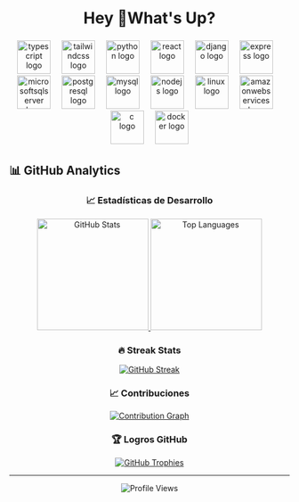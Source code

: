 <h1 align="center">Hey 👋What's Up?</h1>

###

<div align="center">
  <img src="https://skillicons.dev/icons?i=ts" height="60" alt="typescript logo"  />
  <img width="12" />
  <img src="https://skillicons.dev/icons?i=tailwind" height="60" alt="tailwindcss logo"  />
  <img width="12" />
  <img src="https://skillicons.dev/icons?i=py" height="60" alt="python logo"  />
  <img width="12" />
  <img src="https://cdn.jsdelivr.net/gh/devicons/devicon/icons/react/react-original.svg" height="60" alt="react logo"  />
  <img width="12" />
  <img src="https://cdn.jsdelivr.net/gh/devicons/devicon/icons/django/django-plain.svg" height="60" alt="django logo"  />
  <img width="12" />
  <img src="https://cdn.jsdelivr.net/gh/devicons/devicon/icons/express/express-original.svg" height="60" alt="express logo"  />
  <img width="12" />
  <img src="https://cdn.jsdelivr.net/gh/devicons/devicon/icons/microsoftsqlserver/microsoftsqlserver-plain.svg" height="60" alt="microsoftsqlserver logo"  />
  <img width="12" />
  <img src="https://cdn.jsdelivr.net/gh/devicons/devicon/icons/postgresql/postgresql-original.svg" height="60" alt="postgresql logo"  />
  <img width="12" />
  <img src="https://cdn.jsdelivr.net/gh/devicons/devicon/icons/mysql/mysql-original.svg" height="60" alt="mysql logo"  />
  <img width="12" />
  <img src="https://cdn.jsdelivr.net/gh/devicons/devicon/icons/nodejs/nodejs-original.svg" height="60" alt="nodejs logo"  />
  <img width="12" />
  <img src="https://cdn.jsdelivr.net/gh/devicons/devicon/icons/linux/linux-original.svg" height="60" alt="linux logo"  />
  <img width="12" />
  <img src="https://cdn.jsdelivr.net/gh/devicons/devicon/icons/amazonwebservices/amazonwebservices-line-wordmark.svg" height="60" alt="amazonwebservices logo"  />
  <img width="12" />
  <img src="https://cdn.jsdelivr.net/gh/devicons/devicon/icons/c/c-original.svg" height="60" alt="c logo"  />
  <img width="12" />
  <img src="https://cdn.jsdelivr.net/gh/devicons/devicon/icons/docker/docker-original.svg" height="60" alt="docker logo"  />
</div>

## 📊 GitHub Analytics

<div align="center">

### 📈 Estadísticas de Desarrollo

<a href="https://github.com/Dionisio202">
  <img height="200" src="https://github-readme-stats.vercel.app/api?username=Dionisio202&show_icons=true&theme=radical&include_all_commits=true&count_private=true&hide_border=true&bg_color=0D1117&title_color=58A6FF&icon_color=1F6FEB&text_color=C9D1D9&border_radius=10" alt="GitHub Stats"/>
</a>

<a href="https://github.com/Dionisio202">
  <img height="200" src="https://github-readme-stats.vercel.app/api/top-langs/?username=Dionisio202&layout=compact&langs_count=10&theme=radical&hide_border=true&bg_color=0D1117&title_color=58A6FF&text_color=C9D1D9&border_radius=10&card_width=400" alt="Top Languages"/>
</a>

### 🔥 Streak Stats

<a href="https://github.com/Dionisio202">
  <img src="https://github-readme-streak-stats.herokuapp.com/?user=Dionisio202&theme=radical&hide_border=true&background=0D1117&stroke=58A6FF&ring=1F6FEB&fire=FF6B6B&currStreakLabel=58A6FF&sideNums=C9D1D9&currStreakNum=FF6B6B&dates=8B949E&sideLabels=8B949E&border_radius=10" alt="GitHub Streak"/>
</a>

### 📈 Contribuciones

<a href="https://github.com/Dionisio202">
  <img src="https://github-readme-activity-graph.vercel.app/graph?username=Dionisio202&theme=react-dark&bg_color=0D1117&color=58A6FF&line=1F6FEB&point=FF6B6B&area=true&hide_border=true&radius=10" alt="Contribution Graph"/>
</a>

### 🏆 Logros GitHub

<a href="https://github.com/Dionisio202">
  <img src="https://github-profile-trophy.vercel.app/?username=Dionisio202&theme=radical&no-frame=true&no-bg=true&margin-w=4&row=2&column=4" alt="GitHub Trophies"/>
</a>

---

<div align="center">
  <img src="https://komarev.com/ghpvc/?username=Dionisio202&label=Visitas%20al%20Perfil&color=58A6FF&style=for-the-badge&logo=github" alt="Profile Views"/>
</div></div>



</div>

